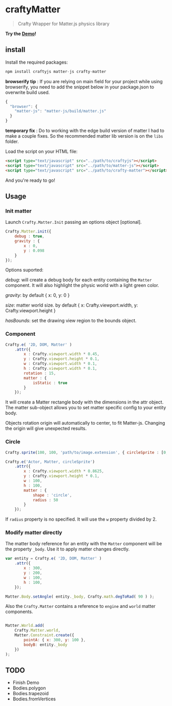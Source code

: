 # craftyMatter

> Crafty Wrapper for Matter.js physics library

**Try the [Demo](https://craftymatter.herokuapp.com/)!** 

## install 

Install the required packages:

```js
npm install craftyjs matter-js crafty-matter
```

**browserify tip** : If you are relying on main field for your project while using browserify, you need to add the snippet below in your package.json to overwrite build used.

```js
{
  "browser": {
    "matter-js": "matter-js/build/matter.js"
  }
}
```

**temporary fix** : Do to working with the edge build version of matter I had to make a couple fixes. So the 
recommended matter lib version is on the `libs` folder.

Load the script on your HTML file:

```html
<script type="text/javascript" src="../path/to/craftyjs"></script>
<script type="text/javascript" src="../path/to/matter-js"></script>
<script type="text/javascript" src="../path/to/crafty-matter"></script>
```
And you're ready to go!

## Usage

### Init matter

Launch `Crafty.Matter.Init` passing an options object [optional].

```js
Crafty.Matter.init({
	debug : true,
	gravity : {
		x : 0,
		y : 0.098
	}
});
```

Options suported:

*debug*: will create a debug body for each entity containing the `Matter` component. It will
also highlight the physic world with a light green color.

*gravity*: by default { x: 0, y: 0 }

*size*: matter world size. by default { x: Crafty.viewport.width, y: Crafty.viewport.height }

*hasBounds*: set the drawing view region to the bounds object.

### Component

```js
Crafty.e( '2D, DOM, Matter' )
	.attr({
		x : Crafty.viewport.width * 0.45,
		y : Crafty.viewport.height * 0.1,
		w : Crafty.viewport.width * 0.1,
		h : Crafty.viewport.width * 0.1,
		rotation : 15,
		matter : {
			isStatic : true
		}
	});
```

It will create a Matter rectangle body with the dimensions in the attr object. The matter sub-object allows you to set matter specific config to your entity body.

Objects rotation origin will automatically to center, to fit Matter-js. Changing the origin will give unexpected results.

### Circle

```js
Crafty.sprite(100, 100, 'path/to/image.extension', { circleSprite : [0, 0] } } );

Crafty.e('Actor, Matter, circleSprite')
	.attr({
		x : Crafty.viewport.width * 0.8625,
		y : Crafty.viewport.height * 0.1,
		w : 100,
		h : 100,
		matter : {
			shape : 'circle',
			radius : 50
		}
	});
```
If `radius` property is no specified. It will use the `w` property divided by 2.

### Modify matter directly

The matter body reference for an entity with the `Matter` component will be the property `_body`. Use it to apply matter changes directly.

```js
var entity = Crafty.e( '2D, DOM, Matter' )
	.attr({
		x : 300,
		y : 200,
		w : 100,
		h : 100,
	});

Matter.Body.setAngle( entity._body, Crafty.math.degToRad( 90 ) );
```

Also the `Crafty.Matter` contains a reference to `engine` and `world` matter components.

```js

Matter.World.add( 
	Crafty.Matter.world, 
	Matter.Constraint.create({
	    pointA: { x: 300, y: 100 },
	    bodyB: entity._body
	})
);
```

## TODO

- Finish Demo
- Bodies.polygon
- Bodies.trapezoid
- Bodies.fromVertices
